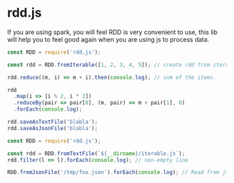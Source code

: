 # rdd.js
If you are using spark, you will feel RDD is very convenient to use, this lib will help you to feel good again when you are using js to process data.

```js
const RDD = require('rdd.js');

const rdd = RDD.fromIterable([1, 2, 3, 4, 5]); // create rdd from iterable.

rdd.reduce((m, i) => m + i).then(console.log); // sum of the items.

rdd
  .map(i => [i % 2, i * 2])
  .reduceBy(pair => pair[0], (m, pair) => m + pair[1], 0)
  .forEach(console.log);

rdd.saveAsTextFile('blabla');
rdd.saveAsJsonFile('blabla');
```

```js
const RDD = require('rdd.js');

const rdd = RDD.fromTextFile(`${__dirname}/iterable.js`);
rdd.filter(l => l).forEach(console.log); // non-empty line

RDD.fromJsonFile('/tmp/foo.json').forEach(console.log); // Read from json file.
```